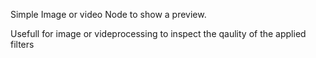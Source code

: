 Simple Image or video Node to show a preview.

Usefull for image or videprocessing to inspect the
qaulity of the applied filters